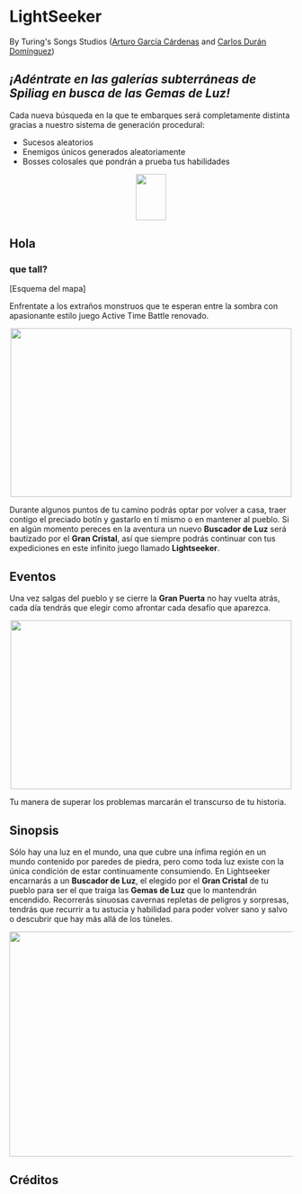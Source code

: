 LightSeeker
=====
By Turing's Songs Studios ([Arturo García Cárdenas](https://github.com/argarc03) and [Carlos Durán Domínguez](https://github.com/CarlosDuranDominguez))

## *¡Adéntrate en las galerías subterráneas de Spiliag en busca de las Gemas de Luz!*
Cada nueva búsqueda en la que te embarques será completamente distinta gracias a nuestro sistema de generación procedural:

<ul>
  <li>Sucesos aleatorios</li>
  <li>Enemigos únicos generados aleatoriamente</li> 
  <li>Bosses colosales que pondrán a prueba tus habilidades</li>
</ul>


<p align="center"><img src="https://piskel-imgstore-b.appspot.com/img/f00e6238-bd2b-11e8-9a46-5fda3286c4be.gif"
                       width="54" height="82"></p>

## Hola
### que tall?

[Esquema del mapa]

Enfrentate a los extraños monstruos que te esperan entre la sombra con apasionante estilo juego Active Time Battle renovado.
<p align="center"><img src="https://user-images.githubusercontent.com/33768598/45781723-1c73c980-bc61-11e8-9e1f-32d0d79115b7.png" width="500" height="300"></p>

Durante algunos puntos de tu camino podrás optar por volver a casa, traer contigo el preciado botín y gastarlo en tí mismo o en mantener al pueblo.
Si en algún momento pereces en la aventura un nuevo __Buscador de Luz__ será bautizado por el __Gran Cristal__, así que siempre podrás continuar con tus expediciones en este infinito juego llamado __Lightseeker__.

## Eventos
Una vez salgas del pueblo y se cierre la __Gran Puerta__ no hay vuelta atrás, cada día tendrás que elegir como afrontar cada desafío que aparezca.
<p align="center"><img src="https://user-images.githubusercontent.com/33768598/45785240-d3754280-bc6b-11e8-93ad-7af6ebbeb003.jpg" width="500" height="300"></p>
Tu manera de superar los problemas marcarán el transcurso de tu historia.


## Sinopsis

Sólo hay una luz en el mundo, una que cubre una ínfima región en un mundo contenido por paredes de piedra, pero como toda luz existe con la única condición de estar continuamente consumiendo.
En Lightseeker encarnarás a un __Buscador de Luz__, el elegido por el __Gran Cristal__ de tu pueblo para ser el que traiga las __Gemas de Luz__ que lo mantendrán encendido. Recorrerás sinuosas cavernas repletas de peligros y sorpresas, tendrás que recurrir a tu astucia y habilidad para poder volver sano y salvo o descubrir que hay más allá de los túneles.
<p align="center"><img src="https://user-images.githubusercontent.com/33768598/45785254-e0923180-bc6b-11e8-9d89-46aadacd90a9.jpg" width="600" height="400"></p>

## Créditos











